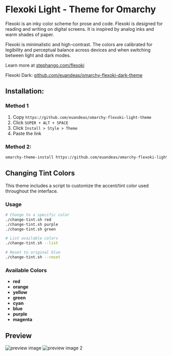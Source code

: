 # Flexoki Light - Theme for Omarchy

Flexoki is an inky color scheme for prose and code. Flexoki is designed for reading and writing on digital screens. It is inspired by analog inks and warm shades of paper.

Flexoki is minimalistic and high-contrast. The colors are calibrated for legibility and perceptual balance across devices and when switching between light and dark modes.

Learn more at [stephango.com/flexoki](https://stephango.com/flexoki)

Flexoki Dark: [github.com/euandeas/omarchy-flexoki-dark-theme](https://github.com/euandeas/omarchy-flexoki-dark-theme)

## Installation:

### Method 1
1. Copy `https://github.com/euandeas/omarchy-flexoki-light-theme`
2. Click `SUPER + ALT + SPACE`
3. Click `Install > Style > Theme`
4. Paste the link 

### Method 2:
```bash
omarchy-theme-install https://github.com/euandeas/omarchy-flexoki-light-theme.git
```

## Changing Tint Colors

This theme includes a script to customize the accent/tint color used throughout the interface.

### Usage

```bash
# Change to a specific color
./change-tint.sh red
./change-tint.sh purple
./change-tint.sh green

# List available colors
./change-tint.sh --list

# Reset to original blue
./change-tint.sh --reset
```

### Available Colors

- **red** 
- **orange** 
- **yellow** 
- **green** 
- **cyan** 
- **blue** 
- **purple** 
- **magenta**

## Preview

![preview image](https://i.imgur.com/diaiVuO.jpeg)
![preview image 2](https://i.imgur.com/mbo0GoS.png)
